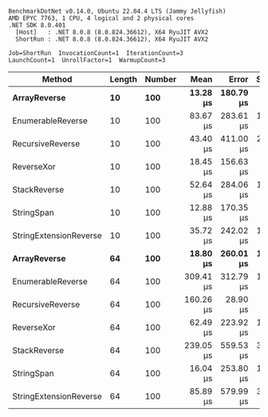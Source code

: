 ```

BenchmarkDotNet v0.14.0, Ubuntu 22.04.4 LTS (Jammy Jellyfish)
AMD EPYC 7763, 1 CPU, 4 logical and 2 physical cores
.NET SDK 8.0.401
  [Host]   : .NET 8.0.8 (8.0.824.36612), X64 RyuJIT AVX2
  ShortRun : .NET 8.0.8 (8.0.824.36612), X64 RyuJIT AVX2

Job=ShortRun  InvocationCount=1  IterationCount=3  
LaunchCount=1  UnrollFactor=1  WarmupCount=3  

```
| Method                 | Length | Number | Mean      | Error     | StdDev    | Median     | Min        | Max       | Allocated |
|----------------------- |------- |------- |----------:|----------:|----------:|-----------:|-----------:|----------:|----------:|
| **ArrayReverse**           | **10**     | **100**    |  **13.28 μs** | **180.79 μs** |  **9.909 μs** |   **7.694 μs** |   **7.415 μs** |  **24.72 μs** |  **10.09 KB** |
| EnumerableReverse      | 10     | 100    |  83.67 μs | 283.61 μs | 15.546 μs |  80.480 μs |  69.960 μs | 100.56 μs |  25.72 KB |
| RecursiveReverse       | 10     | 100    |  43.40 μs | 411.00 μs | 22.528 μs |  35.016 μs |  26.268 μs |  68.92 μs |  33.53 KB |
| ReverseXor             | 10     | 100    |  18.45 μs | 156.63 μs |  8.586 μs |  16.796 μs |  10.804 μs |  27.74 μs |  10.09 KB |
| StackReverse           | 10     | 100    |  52.64 μs | 284.06 μs | 15.570 μs |  43.881 μs |  43.430 μs |  70.62 μs |  31.19 KB |
| StringSpan             | 10     | 100    |  12.88 μs | 170.35 μs |  9.338 μs |   7.694 μs |   7.293 μs |  23.66 μs |   5.41 KB |
| StringExtensionReverse | 10     | 100    |  35.72 μs | 242.02 μs | 13.266 μs |  28.302 μs |  27.821 μs |  51.03 μs |  28.84 KB |
| **ArrayReverse**           | **64**     | **100**    |  **18.80 μs** | **260.01 μs** | **14.252 μs** |  **12.403 μs** |   **8.876 μs** |  **35.13 μs** |  **30.41 KB** |
| EnumerableReverse      | 64     | 100    | 309.41 μs | 312.79 μs | 17.145 μs | 317.303 μs | 289.741 μs | 321.19 μs |  59.31 KB |
| RecursiveReverse       | 64     | 100    | 160.26 μs |  28.90 μs |  1.584 μs | 159.933 μs | 158.872 μs | 161.99 μs | 560.88 KB |
| ReverseXor             | 64     | 100    |  62.49 μs | 223.92 μs | 12.274 μs |  60.724 μs |  51.196 μs |  75.55 μs |  30.41 KB |
| StackReverse           | 64     | 100    | 239.05 μs | 559.53 μs | 30.670 μs | 236.371 μs | 209.812 μs | 270.98 μs |  88.22 KB |
| StringSpan             | 64     | 100    |  16.04 μs | 253.80 μs | 13.912 μs |   8.335 μs |   7.685 μs |  32.10 μs |  15.56 KB |
| StringExtensionReverse | 64     | 100    |  85.89 μs | 579.99 μs | 31.791 μs |  67.796 μs |  67.276 μs | 122.60 μs |  68.69 KB |
